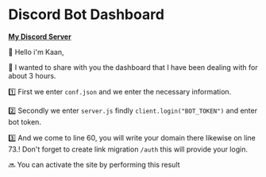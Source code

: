 # Discord Bot Dashboard
[**My Discord Server**](https://discord.gg/ZEeZ7pZCvJ)

👋 Hello i'm Kaan,

🌹 I wanted to share with you the dashboard that I have been dealing with for about 3 hours.

1️⃣ First we enter `conf.json` and we enter the necessary information.

2️⃣ Secondly we enter `server.js` findly `client.login("BOT_TOKEN")` and enter bot token.

3️⃣ And we come to line 60, you will write your domain there likewise on line 73.! Don't forget to create link migration `/auth` this will provide your login.

🔜 You can activate the site by performing this result

